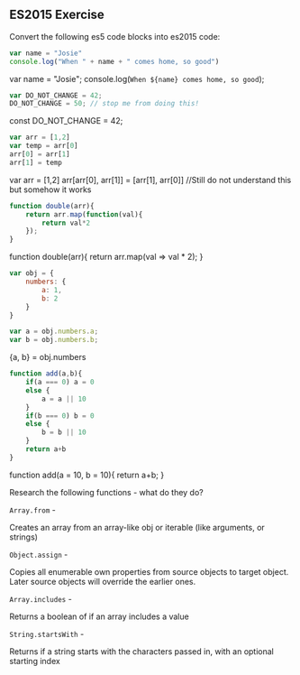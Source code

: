 ## ES2015 Exercise

Convert the following es5 code blocks into es2015 code:

```javascript
var name = "Josie"
console.log("When " + name + " comes home, so good")
```

var name = "Josie";
console.log(`When ${name} comes home, so good`);

```javascript
var DO_NOT_CHANGE = 42;
DO_NOT_CHANGE = 50; // stop me from doing this!
```

const DO_NOT_CHANGE = 42;

```javascript
var arr = [1,2]
var temp = arr[0]
arr[0] = arr[1]
arr[1] = temp
```

var arr = [1,2]
arr[arr[0], arr[1]] = [arr[1], arr[0]]
//Still do not understand this but somehow it works

```javascript
function double(arr){
    return arr.map(function(val){
        return val*2
    });
}
```

function double(arr){
    return arr.map(val => val * 2);
}

```javascript
var obj = {
    numbers: {
        a: 1,
        b: 2
    } 
}

var a = obj.numbers.a;
var b = obj.numbers.b;
```

{a, b} = obj.numbers

```javascript
function add(a,b){
    if(a === 0) a = 0
    else {
        a = a || 10    
    }
    if(b === 0) b = 0
    else {
        b = b || 10    
    }
    return a+b
}
```

function add(a = 10, b = 10){
    return a+b;
}


Research the following functions - what do they do?

`Array.from` -

Creates an array from an array-like obj or iterable (like arguments, or strings)

`Object.assign` -

Copies all enumerable own properties from source objects to target object. Later source objects will override the earlier ones.

`Array.includes` -

Returns a boolean of if an array includes a value

`String.startsWith` -

Returns if a string starts with the characters passed in, with an optional starting index


